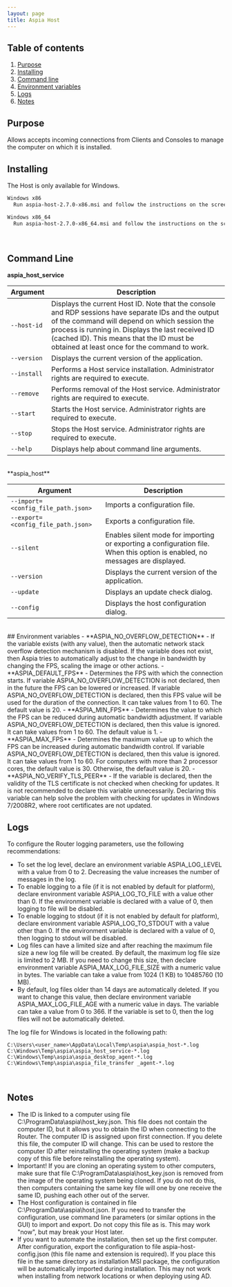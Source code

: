 ```yaml
---
layout: page
title: Aspia Host
---
```


## Table of contents
1. [Purpose](#purpose)
2. [Installing](#installing)
3. [Command line](#command-line)
4. [Environment variables](#env-vars)
5. [Logs](#logs)
6. [Notes](#notes)

## Purpose <a name="purpose"></a>
Allows accepts incoming connections from Clients and Consoles to manage the computer on which it is installed.

## Installing <a name="installing"></a>
The Host is only available for Windows.
```bash
Windows x86
  Run aspia-host-2.7.0-x86.msi and follow the instructions on the screen.

Windows x86_64
  Run aspia-host-2.7.0-x86_64.msi and follow the instructions on the screen.
```
<br/>

## Command Line <a name="command-line"></a>

**aspia_host_service**

| Argument     | Description                                                                         |
|--------------|-------------------------------------------------------------------------------------|
| `--host-id`  | Displays the current Host ID. Note that the console and RDP sessions have separate IDs and the output of the command will depend on which session the process is running in. Displays the last received ID (cached ID). This means that the ID must be obtained at least once for the command to work. |
| `--version`  | Displays the current version of the application.                                    |
| `--install`  | Performs a Host service installation. Administrator rights are required to execute. |
| `--remove`   | Performs removal of the Host service. Administrator rights are required to execute. |
| `--start`    | Starts the Host service. Administrator rights are required to execute.              |
| `--stop`     | Stops the Host service. Administrator rights are required to execute.               |
| `--help`     | Displays help about command line arguments.                                         |

<br/>
**aspia_host**

| Argument                           | Description                                      |
|------------------------------------|--------------------------------------------------|
| `--import=<config_file_path.json>` | Imports a configuration file.                    |
| `--export=<config_file_path.json>` | Exports a configuration file.                    |
| `--silent`                         | Enables silent mode for importing or exporting a configuration file. When this option is enabled, no messages are displayed. |
| `--version`                        | Displays the current version of the application. |
| `--update`                         | Displays an update check dialog.                 |
| `--config`                         | Displays the host configuration dialog.          |

<br/>
## Environment variables <a name="env-vars"></a>
  - **ASPIA_NO_OVERFLOW_DETECTION** - If the variable exists (with any value), then the automatic network stack overflow detection mechanism is disabled. If the variable does not exist, then Aspia tries to automatically adjust to the change in bandwidth by changing the FPS, scaling the image or other actions.
  - **ASPIA_DEFAULT_FPS** - Determines the FPS with which the connection starts. If variable ASPIA_NO_OVERFLOW_DETECTION is not declared, then in the future the FPS can be lowered or increased. If variable ASPIA_NO_OVERFLOW_DETECTION is declared, then this FPS value will be used for the duration of the connection. It can take values from 1 to 60. The default value is 20.
  - **ASPIA_MIN_FPS** - Determines the value to which the FPS can be reduced during automatic bandwidth adjustment. If variable ASPIA_NO_OVERFLOW_DETECTION is declared, then this value is ignored. It can take values from 1 to 60. The default value is 1.
  - **ASPIA_MAX_FPS** - Determines the maximum value up to which the FPS can be increased during automatic bandwidth control. If variable ASPIA_NO_OVERFLOW_DETECTION is declared, then this value is ignored. It can take values from 1 to 60. For computers with more than 2 processor cores, the default value is 30. Otherwise, the default value is 20.
  - **ASPIA_NO_VERIFY_TLS_PEER** - If the variable is declared, then the validity of the TLS certificate is not checked when checking for updates. It is not recommended to declare this variable unnecessarily. Declaring this variable can help solve the problem with checking for updates in Windows 7/2008R2, where root certificates are not updated.

## Logs <a name="logs"></a>
To configure the Router logging parameters, use the following recommendations:
  - To set the log level, declare an environment variable ASPIA_LOG_LEVEL with a value from 0 to 2. Decreasing the value increases the number of messages in the log.
  - To enable logging to a file (if it is not enabled by default for platform), declare environment variable ASPIA_LOG_TO_FILE with a value other than 0. If the environment variable is declared with a value of 0, then logging to file will be disabled.
  - To enable logging to stdout (if it is not enabled by default for platform), declare environment variable ASPIA_LOG_TO_STDOUT with a value other than 0. If the environment variable is declared with a value of 0, then logging to stdout will be disabled.
  - Log files can have a limited size and after reaching the maximum file size a new log file will be created. By default, the maximum log file size is limited to 2 MB. If you need to change this size, then declare environment variable ASPIA_MAX_LOG_FILE_SIZE with a numeric value in bytes. The variable can take a value from 1024 (1 KB) to 10485760 (10 MB).
  - By default, log files older than 14 days are automatically deleted. If you want to change this value, then declare environment variable ASPIA_MAX_LOG_FILE_AGE with a numeric value in days. The variable can take a value from 0 to 366. If the variable is set to 0, then the log files will not be automatically deleted.

The log file for Windows is located in the following path:
```
C:\Users\<user_name>\AppData\Local\Temp\aspia\aspia_host-*.log
C:\Windows\Temp\aspia\aspia_host_service-*.log
C:\Windows\Temp\aspia\aspia_desktop_agent-*.log
C:\Windows\Temp\aspia\aspia_file_transfer _agent-*.log
```
<br/>

## Notes <a name="notes"></a>
  - The ID is linked to a computer using file C:\ProgramData\aspia\host_key.json. This file does not contain the computer ID, but it allows you to obtain the ID when connecting to the Router. The computer ID is assigned upon first connection. If you delete this file, the computer ID will change. This can be used to restore the computer ID after reinstalling the operating system (make a backup copy of this file before reinstalling the operating system).
  - Important! If you are cloning an operating system to other computers, make sure that file C:\ProgramData\aspia\host_key.json is removed from the image of the operating system being cloned. If you do not do this, then computers containing the same key file will one by one receive the same ID, pushing each other out of the server.
  - The Host configuration is contained in file C:\ProgramData\aspia\host.json. If you need to transfer the configuration, use command line parameters (or similar options in the GUI) to import and export. Do not copy this file as is. This may work "now", but may break your Host later.
  - If you want to automate the installation, then set up the first computer. After configuration, export the configuration to file aspia-host-config.json (this file name and extension is required). If you place this file in the same directory as installation MSI package, the configuration will be automatically imported during installation. This may not work when installing from network locations or when deploying using AD.
